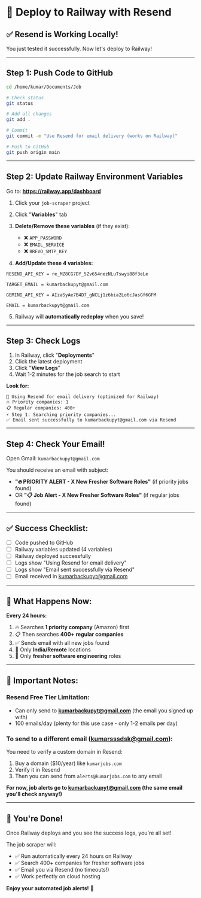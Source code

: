 # 🚀 Deploy to Railway with Resend

## ✅ Resend is Working Locally!

You just tested it successfully. Now let's deploy to Railway!

---

## Step 1: Push Code to GitHub

```bash
cd /home/kumar/Documents/Job

# Check status
git status

# Add all changes
git add .

# Commit
git commit -m "Use Resend for email delivery (works on Railway)"

# Push to GitHub
git push origin main
```

---

## Step 2: Update Railway Environment Variables

Go to: **https://railway.app/dashboard**

1. Click your `job-scraper` project
2. Click "**Variables**" tab
3. **Delete/Remove these variables** (if they exist):
   - ❌ `APP_PASSWORD`
   - ❌ `EMAIL_SERVICE`
   - ❌ `BREVO_SMTP_KEY`

4. **Add/Update these 4 variables:**

```
RESEND_API_KEY = re_MZ8CG7DY_5Zv654nezNLuTswyi88f3eLe
```

```
TARGET_EMAIL = kumarbackupyt@gmail.com
```

```
GEMINI_API_KEY = AIzaSyAe7B4D7_gNCLj1z6bia2Lo6cJasGf6GFM
```

```
EMAIL = kumarbackupyt@gmail.com
```

5. Railway will **automatically redeploy** when you save!

---

## Step 3: Check Logs

1. In Railway, click "**Deployments**"
2. Click the latest deployment
3. Click "**View Logs**"
4. Wait 1-2 minutes for the job search to start

**Look for:**
```
📧 Using Resend for email delivery (optimized for Railway)
🔥 Priority companies: 1
📋 Regular companies: 400+
⚡ Step 1: Searching priority companies...
✅ Email sent successfully to kumarbackupyt@gmail.com via Resend
```

---

## Step 4: Check Your Email!

Open Gmail: `kumarbackupyt@gmail.com`

You should receive an email with subject:
- **"🔥 PRIORITY ALERT - X New Fresher Software Roles"** (if priority jobs found)
- OR **"📋 Job Alert - X New Fresher Software Roles"** (if regular jobs found)

---

## ✅ Success Checklist:

- [ ] Code pushed to GitHub
- [ ] Railway variables updated (4 variables)
- [ ] Railway deployed successfully
- [ ] Logs show "Using Resend for email delivery"
- [ ] Logs show "Email sent successfully via Resend"
- [ ] Email received in kumarbackupyt@gmail.com

---

## 🎯 What Happens Now:

**Every 24 hours:**
1. 🔥 Searches **1 priority company** (Amazon) first
2. 📋 Then searches **400+ regular companies**
3. ✅ Sends email with all new jobs found
4. 🎯 Only **India/Remote** locations
5. 🎯 Only **fresher software engineering** roles

---

## 📝 Important Notes:

### **Resend Free Tier Limitation:**
- Can only send to **kumarbackupyt@gmail.com** (the email you signed up with)
- 100 emails/day (plenty for this use case - only 1-2 emails per day)

### **To send to a different email (kumarsssdsk@gmail.com):**
You need to verify a custom domain in Resend:
1. Buy a domain ($10/year) like `kumarjobs.com`
2. Verify it in Resend
3. Then you can send from `alerts@kumarjobs.com` to any email

**For now, job alerts go to kumarbackupyt@gmail.com (the same email you'll check anyway!)**

---

## 🎉 You're Done!

Once Railway deploys and you see the success logs, you're all set!

The job scraper will:
- ✅ Run automatically every 24 hours on Railway
- ✅ Search 400+ companies for fresher software jobs
- ✅ Email you via Resend (no timeouts!)
- ✅ Work perfectly on cloud hosting

**Enjoy your automated job alerts!** 🚀
